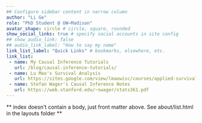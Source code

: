 ```yaml
---
## Configure sidebar content in narrow column
author: "Li Ge"
role: "PhD Student @ UW—Madison"
avatar_shape: circle # circle, square, rounded
show_social_links: true # specify social accounts in site config
## show_audio_link: false
## audio_link_label: "How to say my name"
link_list_label: "Quick Links" # bookmarks, elsewhere, etc.
link_list:
 - name: My Causal Inference Tutorials
   url: /blog/causal-inference-tutorials/
 - name: Lu Mao's Survival Analysis
   url: https://sites.google.com/view/lmaowisc/courses/applied-survival-analysis
 - name: Stefan Wager's Causal Inference Notes
   url: https://web.stanford.edu/~swager/stats361.pdf
---
```


** index doesn't contain a body, just front matter above.
See about/list.html in the layouts folder **
